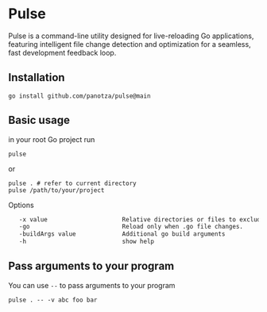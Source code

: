 # Pulse

Pulse is a command-line utility designed for live-reloading Go applications, featuring intelligent file
change detection and optimization for a seamless, fast development feedback loop.

## Installation

```shell
go install github.com/panotza/pulse@main
```

## Basic usage

in your root Go project run

```shell
pulse
```

or

```shell
pulse . # refer to current directory
pulse /path/to/your/project
```

Options

```txt
   -x value                     Relative directories or files to exclude
   -go                          Reload only when .go file changes.
   -buildArgs value             Additional go build arguments
   -h                           show help
```

## Pass arguments to your program

You can use `--` to pass arguments to your program

```shell
pulse . -- -v abc foo bar
```